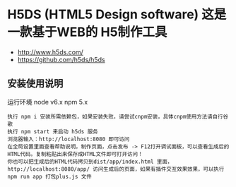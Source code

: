 # H5DS (HTML5 Design software) 这是一款基于WEB的 H5制作工具
- http://www.h5ds.com/
- https://github.com/h5ds/h5ds


## 安装使用说明
运行环境 node v6.x npm 5.x
```
执行 npm i 安装所需依赖包，如果安装失败，请尝试cnpm安装，具体cnpm使用方法请自行谷歌
执行 npm start 来启动 h5ds 服务
浏览器输入：http://localhost:8080 即可访问
在全局设置里面查看帮助说明，制作页面，点击发布 -> F12打开调试面板，可以查看生成后的HTML代码。复制粘贴出来保存成HTML文件即可打开访问！
你也可以把生成后的HTML代码拷贝到dist/app/index.html 里面，http://localhost:8080/app/ 访问生成后的页面，如果有插件交互效果效果，可以执行npm run app 打包plus.js 文件
```
